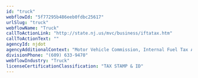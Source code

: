 ```yaml
---
id: "truck"
webflowId: "5f77295b486eeb0fdbc25617"
urlSlug: "truck"
webflowName: "Truck"
callToActionLink: "http://state.nj.us/mvc/business/iftatax.htm"
callToActionText: ""
agencyId: njdot
agencyAdditionalContext: "Motor Vehicle Commission, Internal Fuel Tax Agreement (IFTA)"
divisionPhone: "(609) 633-9470"
webflowIndustry: "Truck"
licenseCertificationClassification: "TAX STAMP & ID"
---
```

